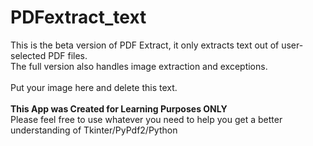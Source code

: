 # PDFextract_text
This is the beta version of PDF Extract, it only extracts text out of user-selected PDF files.
<br>
The full version also handles image extraction and exceptions.
<br>
<br>
Put your image here and delete this text.
<br>
<br>
<b>This App was Created for Learning Purposes ONLY</b>
<br>
Please feel free to use whatever you need to help you get a better understanding of Tkinter/PyPdf2/Python
<br>
<br>
